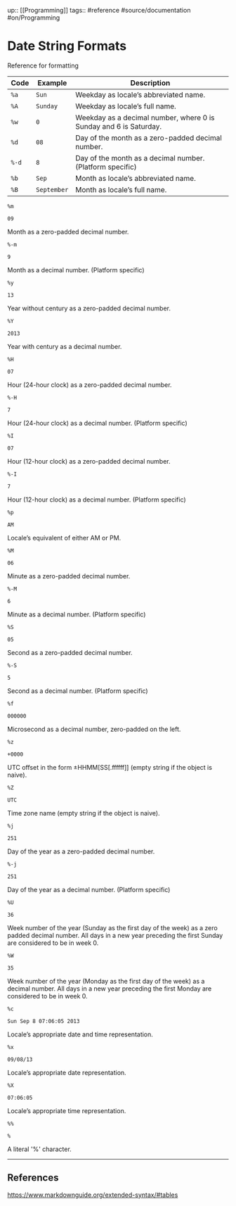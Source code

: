 up:: [[Programming]]
tags:: #reference #source/documentation #on/Programming

# Date String Formats

Reference for formatting 

|Code|Example|Description|
|---|---|---|
|`%a`|`Sun`|Weekday as locale’s abbreviated name.|
|`%A`|`Sunday`|Weekday as locale’s full name.|
|`%w`|`0`|Weekday as a decimal number, where 0 is Sunday and 6 is Saturday.|
|`%d`|`08`|Day of the month as a zero-padded decimal number.|
|`%-d`|`8`|Day of the month as a decimal number. (Platform specific)|
|`%b`|`Sep`|Month as locale’s abbreviated name.|
|`%B`|`September`|Month as locale’s full name.|

`%m`

`09`

Month as a zero-padded decimal number.

`%-m`

`9`

Month as a decimal number. (Platform specific)

`%y`

`13`

Year without century as a zero-padded decimal number.

`%Y`

`2013`

Year with century as a decimal number.

`%H`

`07`

Hour (24-hour clock) as a zero-padded decimal number.

`%-H`

`7`

Hour (24-hour clock) as a decimal number. (Platform specific)

`%I`

`07`

Hour (12-hour clock) as a zero-padded decimal number.

`%-I`

`7`

Hour (12-hour clock) as a decimal number. (Platform specific)

`%p`

`AM`

Locale’s equivalent of either AM or PM.

`%M`

`06`

Minute as a zero-padded decimal number.

`%-M`

`6`

Minute as a decimal number. (Platform specific)

`%S`

`05`

Second as a zero-padded decimal number.

`%-S`

`5`

Second as a decimal number. (Platform specific)

`%f`

`000000`

Microsecond as a decimal number, zero-padded on the left.

`%z`

`+0000`

UTC offset in the form ±HHMM[SS[.ffffff]] (empty string if the object is naive).

`%Z`

`UTC`

Time zone name (empty string if the object is naive).

`%j`

`251`

Day of the year as a zero-padded decimal number.

`%-j`

`251`

Day of the year as a decimal number. (Platform specific)

`%U`

`36`

Week number of the year (Sunday as the first day of the week) as a zero padded decimal number. All days in a new year preceding the first Sunday are considered to be in week 0.

`%W`

`35`

Week number of the year (Monday as the first day of the week) as a decimal number. All days in a new year preceding the first Monday are considered to be in week 0.

`%c`

`Sun Sep 8 07:06:05 2013`

Locale’s appropriate date and time representation.

`%x`

`09/08/13`

Locale’s appropriate date representation.

`%X`

`07:06:05`

Locale’s appropriate time representation.

`%%`

`%`

A literal '%' character.

---
## References

https://www.markdownguide.org/extended-syntax/#tables